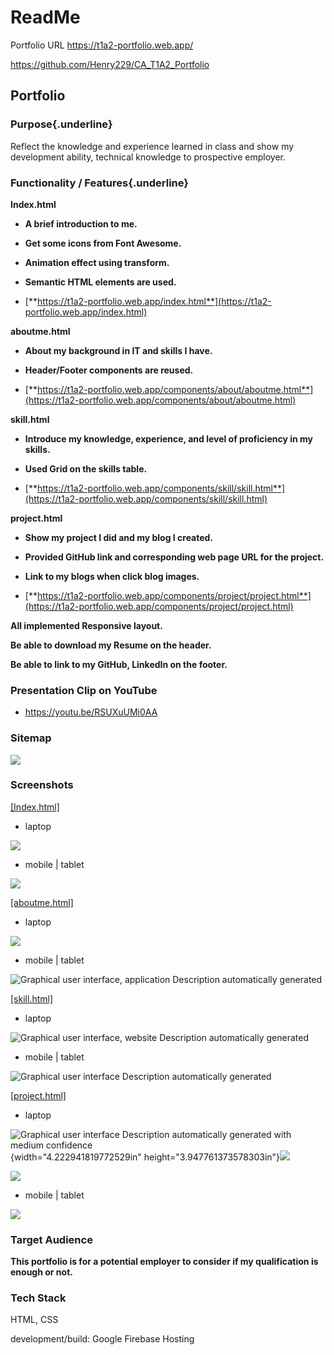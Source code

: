 # ReadMe

Portfolio URL <https://t1a2-portfolio.web.app/>

<https://github.com/Henry229/CA_T1A2_Portfolio>

## Portfolio

### Purpose{.underline}

Reflect the knowledge and experience learned in class and show my
development ability, technical knowledge to prospective employer.

### Functionality / Features{.underline}

**Index.html**

- **A brief introduction to me.**

- **Get some icons from Font Awesome.**

- **Animation effect using transform.**

- **Semantic HTML elements are used.**

- [**https://t1a2-portfolio.web.app/index.html**](https://t1a2-portfolio.web.app/index.html)

**aboutme.html**

- **About my background in IT and skills I have.**

- **Header/Footer components are reused.**

- [**https://t1a2-portfolio.web.app/components/about/aboutme.html**](https://t1a2-portfolio.web.app/components/about/aboutme.html)

**skill.html**

- **Introduce my knowledge, experience, and level of proficiency in my
  skills.**

- **Used Grid on the skills table.**

- [**https://t1a2-portfolio.web.app/components/skill/skill.html**](https://t1a2-portfolio.web.app/components/skill/skill.html)

**project.html**

- **Show my project I did and my blog I created.**

- **Provided GitHub link and corresponding web page URL for the
  project.**

- **Link to my blogs when click blog images.**

- [**https://t1a2-portfolio.web.app/components/project/project.html**](https://t1a2-portfolio.web.app/components/project/project.html)

**All implemented Responsive layout.**

**Be able to download my Resume on the header.**

**Be able to link to my GitHub, LinkedIn on the footer.**

### Presentation Clip on YouTube

- <https://youtu.be/RSUXuUMi0AA>

### Sitemap

![](media/sitemap.png)

### Screenshots

<u>[Index.html]</u>

- laptop

![](media/index_laptop.png)

- mobile \| tablet

![](media/index_mobile.png)

<u>[aboutme.html]</u>

- laptop

![](media/aboutme_laptop.png)

- mobile \| tablet

![Graphical user interface, application Description automatically
generated](media/aboutme_mobile.png)

<u>[skill.html]</u>

- laptop

![Graphical user interface, website Description automatically
generated](media/skill_laptop.png)

- mobile \| tablet

![Graphical user interface Description automatically
generated](media/skill_mobile.png)

<u>[project.html]</u>

- laptop

![Graphical user interface Description automatically generated with
medium confidence](media/project_laptop.png){width="4.222941819772529in"
height="3.947761373578303in"}![](media/project_laptop2.png)

![](media/project_laptop3.png)

- mobile \| tablet

![](media/project_mobile.png)

### Target Audience

**This portfolio is for a potential employer to consider if my
qualification is enough or not.**

### Tech Stack

HTML, CSS

development/build: Google Firebase Hosting
